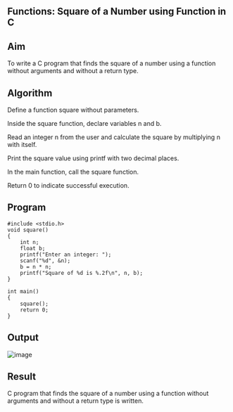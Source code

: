 ## Functions: Square of a Number using Function in C
## Aim
To write a C program that finds the square of a number using a function without arguments and without a return type.

## Algorithm
Define a function square without parameters.

Inside the square function, declare variables n and b.

Read an integer n from the user and calculate the square by multiplying n with itself.

Print the square value using printf with two decimal places.

In the main function, call the square function.

Return 0 to indicate successful execution.

## Program
```
#include <stdio.h>
void square() 
{
    int n;
    float b;
    printf("Enter an integer: ");
    scanf("%d", &n);
    b = n * n;
    printf("Square of %d is %.2f\n", n, b);
}

int main() 
{
    square();
    return 0;
}
```

## Output
![image](https://github.com/user-attachments/assets/c18c8850-69f3-4a8c-aeb6-cf37f45dfbe9)

## Result
C program that finds the square of a number using a function without arguments and without a return type is written.
